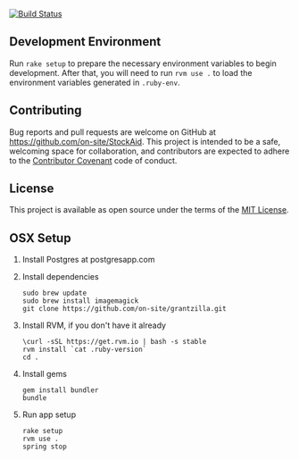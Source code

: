 [![Build Status](https://travis-ci.org/on-site/StockAid.svg?branch=master)](https://travis-ci.org/on-site/StockAid)

## Development Environment

Run `rake setup` to prepare the necessary environment variables to begin
development. After that, you will need to run `rvm use .` to load the
environment variables generated in `.ruby-env`.

## Contributing

Bug reports and pull requests are welcome on GitHub at
https://github.com/on-site/StockAid. This project is intended to be a safe,
welcoming space for collaboration, and contributors are expected to adhere to
the [Contributor Covenant](CODE_OF_CONDUCT.md) code of conduct.

## License

This project is available as open source under the terms of the
[MIT License](http://opensource.org/licenses/MIT).

## OSX Setup

1. Install Postgres at postgresapp.com

2. Install dependencies

    ```
    sudo brew update
    sudo brew install imagemagick
    git clone https://github.com/on-site/grantzilla.git
    ```

3. Install RVM, if you don't have it already

    ```
    \curl -sSL https://get.rvm.io | bash -s stable
    rvm install `cat .ruby-version`
    cd .
    ```

4. Install gems

    ```
    gem install bundler
    bundle
    ```

5. Run app setup

    ```
    rake setup
    rvm use .
    spring stop
    ```
